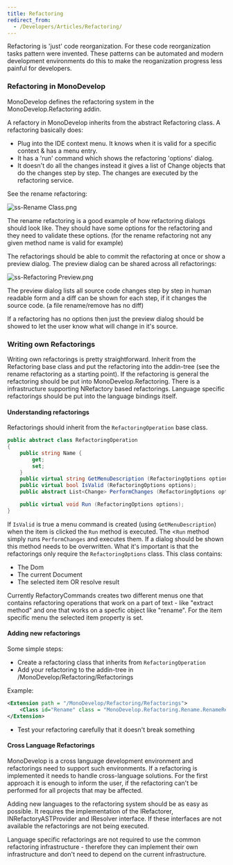 ```yaml
---
title: Refactoring
redirect_from:
  - /Developers/Articles/Refactoring/
---
```


Refactoring is 'just' code reorganization. For these code reorganization tasks pattern were invented. These patterns can be automated and modern development environments do this to make the reoganization progress less painful for developers.

### Refactoring in MonoDevelop

MonoDevelop defines the refactoring system in the MonoDevelop.Refactoring addin.

A refactory in MonoDevelop inherits from the abstract Refactoring class. A refactoring basically does:

-   Plug into the IDE context menu. It knows when it is valid for a specific context & has a menu entry.
-   It has a 'run' command which shows the refactoring 'options' dialog.
-   It doesn't do all the changes instead it gives a list of Change objects that do the changes step by step. The changes are executed by the refactoring service.

See the rename refactoring:

![ss-Rename Class.png](/images/216-ss-Rename%20Class.png)

The rename refactoring is a good example of how refactoring dialogs should look like. They should have some options for the refactoring and they need to validate these options. (for the rename refactoring not any given method name is valid for example)

The refactorings should be able to commit the refactoring at once or show a preview dialog. The preview dialog can be shared across all refactorings:

![ss-Refactoring Preview.png](/images/215-ss-Refactoring%20Preview.png)

The preview dialog lists all source code changes step by step in human readable form and a diff can be shown for each step, if it changes the source code. (a file rename/remove has no diff)

If a refactoring has no options then just the preview dialog should be showed to let the user know what will change in it's source.

### Writing own Refactorings

Writing own refactorings is pretty straightforward. Inherit from the Refactoring base class and put the refactoring into the addin-tree (see the rename refactoring as a starting point). If the refactoring is general the refactoring should be put into MonoDevelop.Refactoring. There is a infrastructure supporting NRefactory based refactorings. Language specific refactorings should be put into the language bindings itself.

#### Understanding refactorings

Refactorings should inherit from the `RefactoringOperation` base class.

``` csharp
public abstract class RefactoringOperation
{
    public string Name {
        get;
        set;
    }
    public virtual string GetMenuDescription (RefactoringOptions options);
    public virtual bool IsValid (RefactoringOptions options);
    public abstract List<Change> PerformChanges (RefactoringOptions options, object properties);

    public virtual void Run (RefactoringOptions options);
}
```

If `IsValid` is true a menu command is created (using `GetMenuDescription`) when the item is clicked the `Run` method is executed. The <`Run` method simply runs `PerformChanges` and executes them. If a dialog should be shown this method needs to be overwritten. What it's important is that the refactorings only require the `RefactoringOptions` class. This class contains:

-   The Dom
-   The current Document
-   The selected item OR resolve result

Currently RefactoryCommands creates two different menus one that contains refactoring operations that work on a part of text - like "extract method" and one that works on a specfic object like "rename". For the item specific menu the selected item property is set.

#### Adding new refactorings

Some simple steps:

-   Create a refactoring class that inherits from `RefactoringOperation`
-   Add your refactoring to the addin-tree in /MonoDevelop/Refactoring/Refactorings

Example:

``` xml
<Extension path = "/MonoDevelop/Refactoring/Refactorings">
    <Class id="Rename" class = "MonoDevelop.Refactoring.Rename.RenameRefactoring" />
</Extension>
```

-   Test your refactoring carefully that it doesn't break something

#### Cross Language Refactorings

MonoDevelop is a cross language development environment and refactorings need to support such environments. If a refactoring is implemented it needs to handle cross-language solutions. For the first approach it is enough to inform the user, if the refactoring can't be performed for all projects that may be affected.

Adding new languages to the refactoring system should be as easy as possible. It requires the implementation of the IRefactorer, INRefactoryASTProvider and IResolver interface. If these interfaces are not available the refactorings are not being executed.

Language specific refactorings are not required to use the common refactoring infrastructure - therefore they can implement their own infrastructure and don't need to depend on the current infrastructure.
